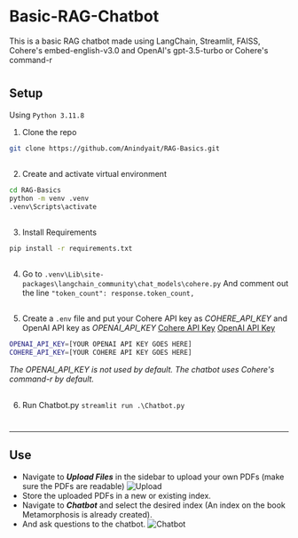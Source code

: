 # Basic-RAG-Chatbot
 
This is a basic RAG chatbot made using LangChain, Streamlit, FAISS, Cohere's embed-english-v3.0 and OpenAI's gpt-3.5-turbo or Cohere's command-r

#
## Setup

Using ```Python 3.11.8```

1.  Clone the repo

 ```sh
 git clone https://github.com/Anindyait/RAG-Basics.git
 ```
##
2. Create and activate virtual environment
```sh
cd RAG-Basics
python -m venv .venv
.venv\Scripts\activate
```
##
 3. Install Requirements

 ```sh
pip install -r requirements.txt
```
##
4. Go to ```.venv\Lib\site-packages\langchain_community\chat_models\cohere.py```
And comment out the line ```"token_count": response.token_count,```
##

5. Create a ```.env``` file and put your Cohere API key as *COHERE_API_KEY* and OpenAI API key as *OPENAI_API_KEY*
[Cohere API Key](https://dashboard.cohere.com/api-keys)
[OpenAI API Key](https://platform.openai.com/api-keys)

```sh
OPENAI_API_KEY=[YOUR OPENAI API KEY GOES HERE]
COHERE_API_KEY=[YOUR COHERE API KEY GOES HERE]
```
*The OPENAI_API_KEY is not used by default. The chatbot uses Cohere's command-r by default.*

##
6. Run Chatbot.py
```streamlit run .\Chatbot.py```

#
---
## Use

- Navigate to ***Upload Files*** in the sidebar to upload your own PDFs (make sure the PDFs are readable)
![Upload](images/Upload_File.png)
- Store the uploaded PDFs in a new or existing index.
- Navigate to ***Chatbot*** and select the desired index (An index on the book Metamorphosis is already created).
- And ask questions to the chatbot.
![Chatbot](images/Chatbot.png)
